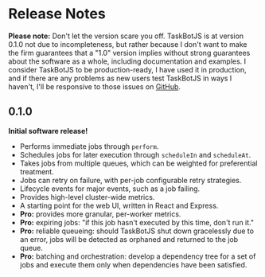 # Release Notes #
**Please note:** Don't let the version scare you off. TaskBotJS is at version 0.1.0
not due to incompleteness, but rather because I don't want to make the firm
guarantees that a "1.0" version implies without strong guarantees about the
software as a whole, including documentation and examples. I consider TaskBotJS to
be production-ready, I have used it in production, and if there are any problems
as new users test TaskBotJS in ways I haven't, I'll be responsive to those issues
on [GitHub].

## 0.1.0 ##
**Initial software release!**

- Performs immediate jobs through `perform`.
- Schedules jobs for later execution through `scheduleIn` and `scheduleAt`.
- Takes jobs from multiple queues, which can be weighted for preferential
  treatment.
- Jobs can retry on failure, with per-job configurable retry strategies.
- Lifecycle events for major events, such as a job failing.
- Provides high-level cluster-wide metrics.
- A starting point for the web UI, written in React and Express.
- **Pro:** provides more granular, per-worker metrics.
- **Pro:** expiring jobs: "if this job hasn't executed by this time, don't run
  it."
- **Pro:** reliable queueing: should TaskBotJS shut down gracelessly due to an
  error, jobs will be detected as orphaned and returned to the job queue.
- **Pro:** batching and orchestration: develop a dependency tree for a set of
  jobs and execute them only when dependencies have been satisfied.

[GitHub]: https://github.com/eropple/taskbotjs/issues
